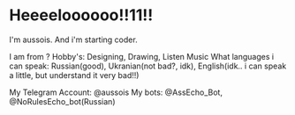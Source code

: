 <h1>Heeeeloooooo!!11!!</h1>

<p1>I'm aussois. And i'm starting coder.</p1>

<p2>I am from ?
Hobby's: Designing, Drawing, Listen Music
What languages i can speak: Russian(good), Ukranian(not bad?, idk), English(idk.. i can speak a little, but understand it very bad!!)</p2>

<p3>My Telegram Account: @aussois
My bots: @AssEcho_Bot, @NoRulesEcho_bot(Russian)</p3>

<style>
background-color: black
.p1, p2, p3{
color: white}
</style>

